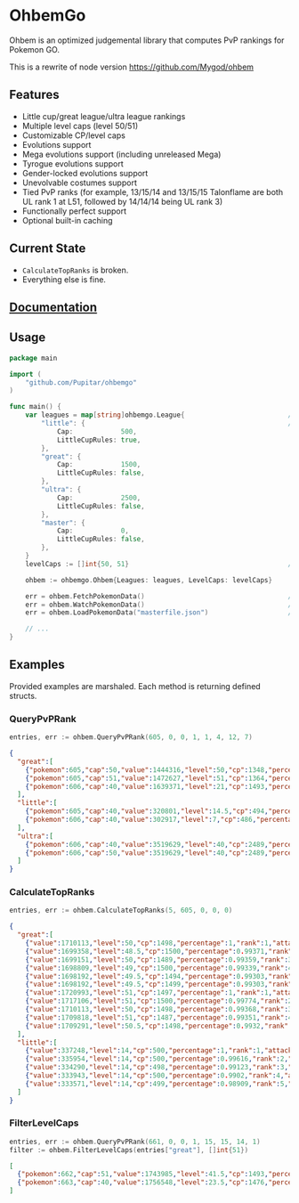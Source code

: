 # OhbemGo

Ohbem is an optimized judgemental library that computes PvP rankings for Pokemon GO.

This is a rewrite of node version https://github.com/Mygod/ohbem

## Features

* Little cup/great league/ultra league rankings
* Multiple level caps (level 50/51)
* Customizable CP/level caps
* Evolutions support
* Mega evolutions support (including unreleased Mega)
* Tyrogue evolutions support
* Gender-locked evolutions support
* Unevolvable costumes support
* Tied PvP ranks
  (for example, 13/15/14 and 13/15/15 Talonflame are both UL rank 1 at L51, followed by 14/14/14 being UL rank 3)
* Functionally perfect support
* Optional built-in caching

## Current State

- `CalculateTopRanks` is broken.
- Everything else is fine.

## [Documentation](https://pkg.go.dev/github.com/Pupitar/ohbemgo)

## Usage

```go
package main

import (
    "github.com/Pupitar/ohbemgo"
)

func main() {
    var leagues = map[string]ohbemgo.League{                          // Leagues configuration & caps.
        "little": {                                                   // Cap for master is ignored.
            Cap:            500,
            LittleCupRules: true,
        },
        "great": {
            Cap:            1500,
            LittleCupRules: false,
        },
        "ultra": {
            Cap:            2500,
            LittleCupRules: false,
        },
        "master": {
            Cap:            0,
            LittleCupRules: false,
        },
    }
    levelCaps := []int{50, 51}                                        // Level caps.

    ohbem := ohbemgo.Ohbem{Leagues: leagues, LevelCaps: levelCaps}

    err = ohbem.FetchPokemonData()                                    // Fetch latest stable MasterFile...
    err = ohbem.WatchPokemonData()                                    // ...automatically watch remote for changes...
    err = ohbem.LoadPokemonData("masterfile.json")                    // ...or load from file

    // ...
}
```

## Examples

Provided examples are marshaled. Each method is returning defined structs.

### QueryPvPRank

```go
entries, err := ohbem.QueryPvPRank(605, 0, 0, 1, 1, 4, 12, 7)
```
```json
{
  "great":[
    {"pokemon":605,"cap":50,"value":1444316,"level":50,"cp":1348,"percentage":0.84457,"rank":3158},
    {"pokemon":605,"cap":51,"value":1472627,"level":51,"cp":1364,"percentage":0.85568,"rank":3128},
    {"pokemon":606,"cap":40,"value":1639371,"level":21,"cp":1493,"percentage":0.97919,"rank":197,"capped":true}
  ],
  "little":[
    {"pokemon":605,"cap":40,"value":320801,"level":14.5,"cp":494,"percentage":0.95123,"rank":548,"capped":true},
    {"pokemon":606,"cap":40,"value":302917,"level":7,"cp":486,"percentage":0.93383,"rank":1056,"capped":true}
  ],
  "ultra":[
    {"pokemon":606,"cap":40,"value":3519629,"level":40,"cp":2489,"percentage":0.97294,"rank":651},
    {"pokemon":606,"cap":50,"value":3519629,"level":40,"cp":2489,"percentage":0.97294,"rank":745,"capped":true}
  ]
}
```

### CalculateTopRanks

```go
entries, err := ohbem.CalculateTopRanks(5, 605, 0, 0, 0)
```
```json
{
  "great":[
    {"value":1710113,"level":50,"cp":1498,"percentage":1,"rank":1,"attack":8,"defense":15,"stamina":15,"cap":50},
    {"value":1699358,"level":48.5,"cp":1500,"percentage":0.99371,"rank":2,"attack":11,"defense":15,"stamina":15,"cap":50},
    {"value":1699151,"level":50,"cp":1489,"percentage":0.99359,"rank":3,"attack":7,"defense":15,"stamina":15,"cap":50},
    {"value":1698809,"level":49,"cp":1500,"percentage":0.99339,"rank":4,"attack":10,"defense":15,"stamina":15,"cap":50},
    {"value":1698192,"level":49.5,"cp":1494,"percentage":0.99303,"rank":5,"attack":9,"defense":15,"stamina":14,"cap":50},
    {"value":1698192,"level":49.5,"cp":1499,"percentage":0.99303,"rank":5,"attack":9,"defense":15,"stamina":15,"cap":50},
    {"value":1720993,"level":51,"cp":1497,"percentage":1,"rank":1,"attack":6,"defense":15,"stamina":15,"cap":51},
    {"value":1717106,"level":51,"cp":1500,"percentage":0.99774,"rank":2,"attack":7,"defense":14,"stamina":15,"cap":51},
    {"value":1710113,"level":50,"cp":1498,"percentage":0.99368,"rank":3,"attack":8,"defense":15,"stamina":15,"cap":51},
    {"value":1709818,"level":51,"cp":1487,"percentage":0.99351,"rank":4,"attack":5,"defense":15,"stamina":15,"cap":51},
    {"value":1709291,"level":50.5,"cp":1498,"percentage":0.9932,"rank":5,"attack":7,"defense":15,"stamina":15,"cap":51}
  ],
  "little":[
    {"value":337248,"level":14,"cp":500,"percentage":1,"rank":1,"attack":0,"defense":14,"stamina":15,"cap":40},
    {"value":335954,"level":14,"cp":500,"percentage":0.99616,"rank":2,"attack":0,"defense":15,"stamina":13,"cap":40},
    {"value":334290,"level":14,"cp":498,"percentage":0.99123,"rank":3,"attack":0,"defense":13,"stamina":15,"cap":40},
    {"value":333943,"level":14,"cp":500,"percentage":0.9902,"rank":4,"attack":1,"defense":15,"stamina":11,"cap":40},
    {"value":333571,"level":14,"cp":499,"percentage":0.98909,"rank":5,"attack":1,"defense":12,"stamina":15,"cap":40}
  ]
}
```

### FilterLevelCaps

```go
entries, err := ohbem.QueryPvPRank(661, 0, 0, 1, 15, 15, 14, 1)
filter := ohbem.FilterLevelCaps(entries["great"], []int{51})
```
```json
[
  {"pokemon":662,"cap":51,"value":1743985,"level":41.5,"cp":1493,"percentage":0.94736,"rank":1328},
  {"pokemon":663,"cap":40,"value":1756548,"level":23.5,"cp":1476,"percentage":0.94144,"rank":2867,"capped":true}
]
```
